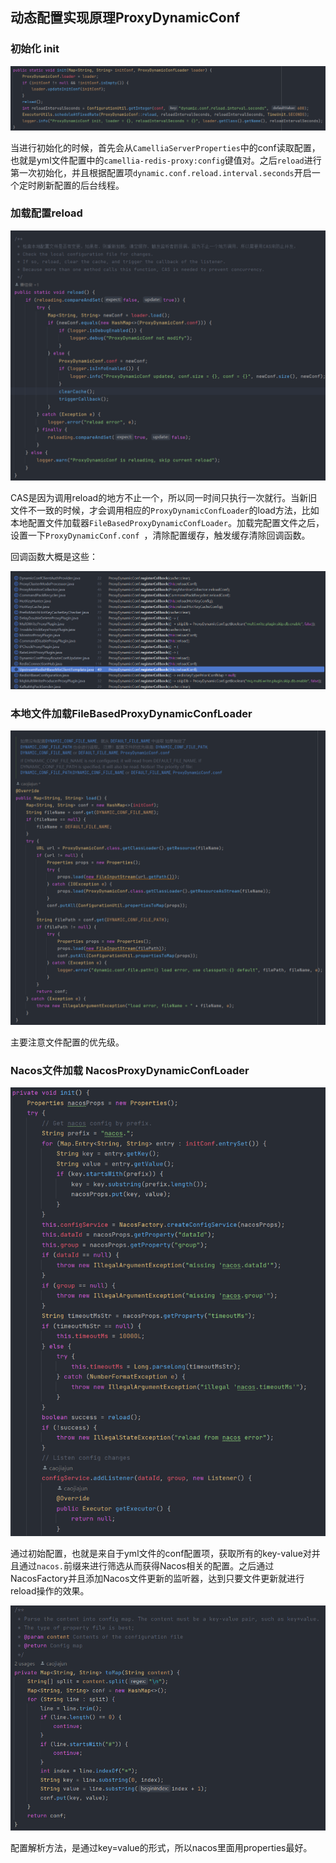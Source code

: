 ## 动态配置实现原理ProxyDynamicConf

### 初始化 init

![image-20230516155245412](./dynamic-conf-imgs/dynamic-conf-1.png)

当进行初始化的时候，首先会从`CamelliaServerProperties`中的conf读取配置，也就是yml文件配置中的`camellia-redis-proxy:config`键值对。之后`reload`进行第一次初始化，并且根据配置项`dynamic.conf.reload.interval.seconds`开启一个定时刷新配置的后台线程。

### 加载配置reload

![image-20230516155749474](./dynamic-conf-imgs/dynamic-conf-2.png)

CAS是因为调用reload的地方不止一个，所以同一时间只执行一次就行。当新旧文件不一致的时候，才会调用相应的`ProxyDynamicConfLoader`的load方法，比如本地配置文件加载器`FileBasedProxyDynamicConfLoader`。加载完配置文件之后，设置一下`ProxyDynamicConf.conf `，清除配置缓存，触发缓存清除回调函数。



回调函数大概是这些：

![image-20230516160804686](./dynamic-conf-imgs/dynamic-conf-3.png)

### 本地文件加载FileBasedProxyDynamicConfLoader

![image-20230516161327790](./dynamic-conf-imgs/dynamic-conf-4.png)

主要注意文件配置的优先级。

### Nacos文件加载 NacosProxyDynamicConfLoader

![image-20230516160804686](./dynamic-conf-imgs/dynamic-conf-5.png)

通过初始配置，也就是来自于yml文件的conf配置项，获取所有的key-value对并且通过`nacos.`前缀来进行筛选从而获得Nacos相关的配置。之后通过NacosFactory并且添加Nacos文件更新的监听器，达到只要文件更新就进行reload操作的效果。

![image-20230516160804686](./dynamic-conf-imgs/dynamic-conf-6.png)

配置解析方法，是通过key=value的形式，所以nacos里面用properties最好。